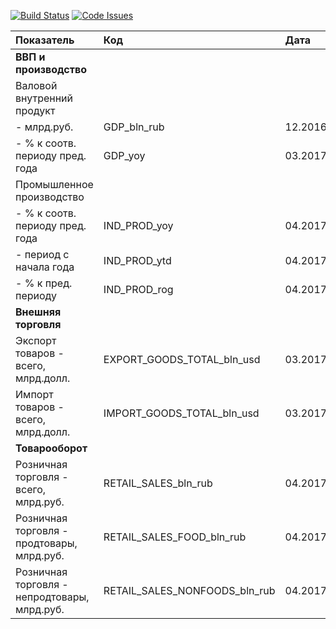 [![Build Status](https://travis-ci.org/epogrebnyak/mini-kep.svg?branch=master)](https://travis-ci.org/epogrebnyak/mini-kep) [![Code Issues](https://www.quantifiedcode.com/api/v1/project/c2db5f2af9d54cb1888a21c37bfc24ec/badge.svg)](https://www.quantifiedcode.com/app/project/c2db5f2af9d54cb1888a21c37bfc24ec)

| Показатель                                   | Код                           | Дата    | Год     | Квартал | Месяц  |
|:---------------------------------------------|:------------------------------|:--------|:--------|:--------|:-------|
| **ВВП и производство**                       |                               |         |         |         |        |
| Валовой внутренний продукт                   |                               |         |         |         |        |
|  - млрд.руб.                                 | GDP_bln_rub                   | 12.2016 | 86044.0 | 24077.0 |        |
|  - % к соотв. периоду пред. года             | GDP_yoy                       | 03.2017 | 99.8    | 100.5   |        |
| Промышленное производство                    |                               |         |         |         |        |
|  - % к соотв. периоду пред. года             | IND_PROD_yoy                  | 04.2017 | 101.3   | 100.1   | 102.3  |
|  - период с начала года                      | IND_PROD_ytd                  | 04.2017 | 100.7   |         | 100.7  |
|  - % к пред. периоду                         | IND_PROD_rog                  | 04.2017 | 83.1    | 83.1    | 97.7   |
| **Внешняя торговля**                         |                               |         |         |         |        |
| Экспорт товаров - всего, млрд.долл.          | EXPORT_GOODS_TOTAL_bln_usd    | 03.2017 | 281.7   | 82.2    | 31.3   |
| Импорт товаров - всего, млрд.долл.           | IMPORT_GOODS_TOTAL_bln_usd    | 03.2017 | 191.7   | 48.0    | 18.7   |
| **Товарооборот**                             |                               |         |         |         |        |
| Розничная торговля - всего, млрд.руб.        | RETAIL_SALES_bln_rub          | 04.2017 | 28317.3 | 6735.4  | 2329.3 |
| Розничная торговля - продтовары, млрд.руб.   | RETAIL_SALES_FOOD_bln_rub     | 04.2017 | 13751.8 | 3275.3  | 1129.7 |
| Розничная торговля - непродтовары, млрд.руб. | RETAIL_SALES_NONFOODS_bln_rub | 04.2017 | 14565.5 | 3460.1  | 1199.6 |
